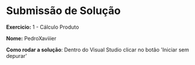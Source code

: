 # Submissão de Solução

**Exercicio:** 1 - Cálculo Produto

**Nome:** PedroXaviiier

**Como rodar a solução**: Dentro do Visual Studio clicar no botão 'Iniciar sem depurar'